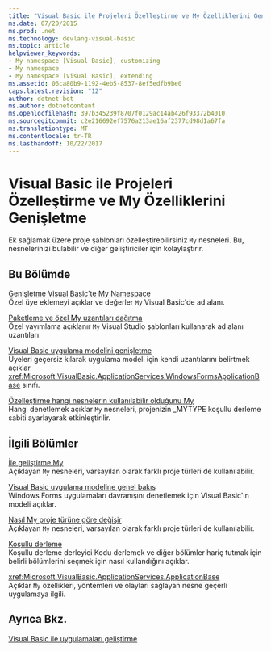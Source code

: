 ```yaml
---
title: "Visual Basic ile Projeleri Özelleştirme ve My Özelliklerini Genişletme"
ms.date: 07/20/2015
ms.prod: .net
ms.technology: devlang-visual-basic
ms.topic: article
helpviewer_keywords:
- My namespace [Visual Basic], customizing
- My namespace
- My namespace [Visual Basic], extending
ms.assetid: 06ca80b9-1192-4eb5-8537-8ef5edfb9be0
caps.latest.revision: "12"
author: dotnet-bot
ms.author: dotnetcontent
ms.openlocfilehash: 397b345239f8707f0129ac14ab426f93372b4010
ms.sourcegitcommit: c2e216692ef7576a213ae16af2377cd98d1a67fa
ms.translationtype: MT
ms.contentlocale: tr-TR
ms.lasthandoff: 10/22/2017
---
```

# <a name="customizing-projects-and-extending-my-with-visual-basic"></a>Visual Basic ile Projeleri Özelleştirme ve My Özelliklerini Genişletme
Ek sağlamak üzere proje şablonları özelleştirebilirsiniz `My` nesneleri. Bu, nesnelerinizi bulabilir ve diğer geliştiriciler için kolaylaştırır.  
  
## <a name="in-this-section"></a>Bu Bölümde  
 [Genişletme Visual Basic'te My Namespace](../../../visual-basic/developing-apps/customizing-extending-my/extending-the-my-namespace.md)  
 Özel üye eklemeyi açıklar ve değerler `My` Visual Basic'de ad alanı.  
  
 [Paketleme ve özel My uzantıları dağıtma](../../../visual-basic/developing-apps/customizing-extending-my/packaging-and-deploying-custom-my-extensions.md)  
 Özel yayımlama açıklanır `My` Visual Studio şablonları kullanarak ad alanı uzantıları.  
  
 [Visual Basic uygulama modelini genişletme](../../../visual-basic/developing-apps/customizing-extending-my/extending-the-visual-basic-application-model.md)  
 Üyeleri geçersiz kılarak uygulama modeli için kendi uzantılarını belirtmek açıklar <xref:Microsoft.VisualBasic.ApplicationServices.WindowsFormsApplicationBase> sınıfı.  
  
 [Özelleştirme hangi nesnelerin kullanılabilir olduğunu My](../../../visual-basic/developing-apps/customizing-extending-my/customizing-which-objects-are-available-in-my.md)  
 Hangi denetlemek açıklar `My` nesneleri, projenizin _MYTYPE koşullu derleme sabiti ayarlayarak etkinleştirilir.  
  
## <a name="related-sections"></a>İlgili Bölümler  
 [İle geliştirme My](../../../visual-basic/developing-apps/development-with-my/index.md)  
 Açıklayan `My` nesneleri, varsayılan olarak farklı proje türleri de kullanılabilir.  
  
 [Visual Basic uygulama modeline genel bakış](../../../visual-basic/developing-apps/development-with-my/overview-of-the-visual-basic-application-model.md)  
 Windows Forms uygulamaları davranışını denetlemek için Visual Basic'ın modeli açıklar.  
  
 [Nasıl My proje türüne göre değişir](../../../visual-basic/developing-apps/development-with-my/how-my-depends-on-project-type.md)  
 Açıklayan `My` nesneleri, varsayılan olarak farklı proje türleri de kullanılabilir.  
  
 [Koşullu derleme](../../../visual-basic/programming-guide/program-structure/conditional-compilation.md)  
 Koşullu derleme derleyici Kodu derlemek ve diğer bölümler hariç tutmak için belirli bölümlerini seçmek için nasıl kullandığını açıklar.  
  
 <xref:Microsoft.VisualBasic.ApplicationServices.ApplicationBase>  
 Açıklar `My` özellikleri, yöntemleri ve olayları sağlayan nesne geçerli uygulamaya ilgili.  
  
## <a name="see-also"></a>Ayrıca Bkz.  
 [Visual Basic ile uygulamaları geliştirme](../../../visual-basic/developing-apps/index.md)
